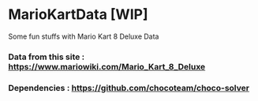 # MarioKartData [WIP]

Some fun stuffs with Mario Kart 8 Deluxe Data 

### Data from this site : https://www.mariowiki.com/Mario_Kart_8_Deluxe

### Dependencies : https://github.com/chocoteam/choco-solver
